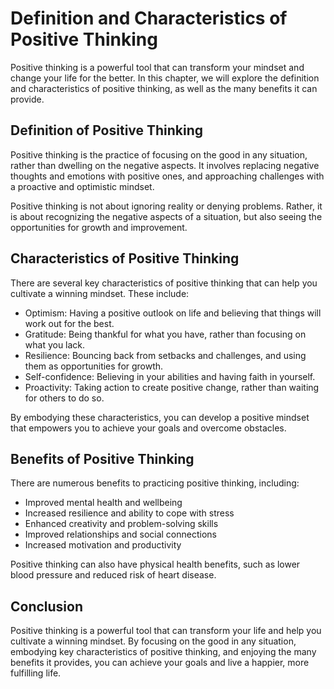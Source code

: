 Definition and Characteristics of Positive Thinking
===============================================================================================================

Positive thinking is a powerful tool that can transform your mindset and change your life for the better. In this chapter, we will explore the definition and characteristics of positive thinking, as well as the many benefits it can provide.

Definition of Positive Thinking
-------------------------------

Positive thinking is the practice of focusing on the good in any situation, rather than dwelling on the negative aspects. It involves replacing negative thoughts and emotions with positive ones, and approaching challenges with a proactive and optimistic mindset.

Positive thinking is not about ignoring reality or denying problems. Rather, it is about recognizing the negative aspects of a situation, but also seeing the opportunities for growth and improvement.

Characteristics of Positive Thinking
------------------------------------

There are several key characteristics of positive thinking that can help you cultivate a winning mindset. These include:

* Optimism: Having a positive outlook on life and believing that things will work out for the best.
* Gratitude: Being thankful for what you have, rather than focusing on what you lack.
* Resilience: Bouncing back from setbacks and challenges, and using them as opportunities for growth.
* Self-confidence: Believing in your abilities and having faith in yourself.
* Proactivity: Taking action to create positive change, rather than waiting for others to do so.

By embodying these characteristics, you can develop a positive mindset that empowers you to achieve your goals and overcome obstacles.

Benefits of Positive Thinking
-----------------------------

There are numerous benefits to practicing positive thinking, including:

* Improved mental health and wellbeing
* Increased resilience and ability to cope with stress
* Enhanced creativity and problem-solving skills
* Improved relationships and social connections
* Increased motivation and productivity

Positive thinking can also have physical health benefits, such as lower blood pressure and reduced risk of heart disease.

Conclusion
----------

Positive thinking is a powerful tool that can transform your life and help you cultivate a winning mindset. By focusing on the good in any situation, embodying key characteristics of positive thinking, and enjoying the many benefits it provides, you can achieve your goals and live a happier, more fulfilling life.
